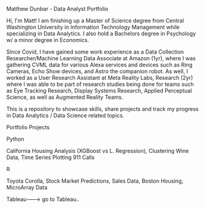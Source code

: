 Matthew Dunbar - Data Analyst Portfolio



Hi, I'm Matt! I am finishing up a Master of Science degree from Central Washington University in Information Technology Management while specializing in Data Analytics. I also hold a Bachelors degree in Psychology w/ a minor degree in Economics.  

Since Covid, I have gained some work experience as a Data Collection Researcher/Machine Learning Data Associate at Amazon (1yr), where I was gathering CVML data for various Alexa services and devices such as Ring Cameras, Echo Show devices, and Astro the companion robot. As well, I worked as a User Research Assistant at Meta Reality Labs, Research (2yr) where I was able to be part of research studies being done for teams such as Eye Tracking Research, Display Systems Research, Applied Perceptual Science, as well as Augmented Reality Teams.


This is a repository to showcase skills, share projects and track my progress in Data Analytics / Data Science related topics.


Portfolio Projects

Python

California Housing Analysis (XGBoost vs L. Regression),
Clustering Wine Data,
Time Series Plotting 911 Calls

R

Toyota Corolla,
Stock Market Predictions,
Sales Data,
Boston Housing,
MicroArray Data


Tableau---> go to Tableau..

